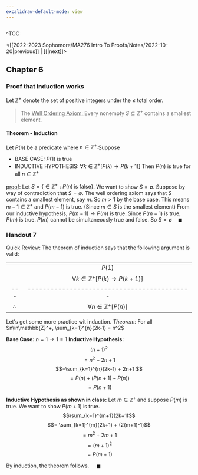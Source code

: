 ```yaml
---
excalidraw-default-mode: view
---
```



```toc

```

^TOC

<[[2022-2023 Sophomore/MA276 Intro To Proofs/Notes/2022-10-20|previous]] | [[|next]]>

## Chapter 6 

### Proof that induction works

Let $\mathbb{Z}^+$ denote the set of positive integers under the $\leq$ total order.

> The <u>Well Ordering Axiom: </u>Every nonempty $S\subseteq \mathbb{Z}^+$ contains a smallest element.

#### Theorem - Induction
Let $P(n)$ be a predicate where $n\in\mathbb{Z}^+.$Suppose 
- BASE CASE: $P(1)$ is true
- INDUCTIVE HYPOTHESIS: $\forall k \in \mathbb{Z}^+[P(k)\to P(k+1)]$
Then $P(n)$ is true for all $n\in\mathbb{Z}^+$

<u>proof</u>: Let $S = \{\in \mathbb{Z}^+:P(n)\;\text{is false}\}$. We want to show $S = \emptyset.$ Suppose by way of contradiction that $S = \emptyset.$ The well ordering axiom says that $S$ contains a smallest element, say $m$. So $m>1$ by the base case. This means $m-1\in\mathbb{Z}^+$ and $P(m-1)$ is true. (Since $m\in S$ is the smallest element) From our inductive hypothesis, $P(m-1)\to P(m)$ is true. Since $P(m-1)$ is true, $P(m)$ is true. $P(m)$ cannot be simultaneously true and false. So $S = \emptyset\quad\blacksquare$


### Handout 7

Quick Review: The theorem of induction says that the following argument is valid:

|||
|:---:|:---:|
||$P(1)$|
||$\forall k \in \mathbb{Z}^+[P(k)\to P(k+1)]$|
|---|-------------------------------------------|
|$\therefore$|$\forall n\in \mathbb{Z}^+[P(n)]$|

Let's get some more practice wit induction.
*Theorem:* For all $n\in\mathbb{Z}^+, \sum_{k=1}^{n}(2k-1) = n^2$

**Base Case:** $n=1 \to 1=1$
**Inductive Hypothesis:** 
$$(n+1)^2$$
$$= n^2 + 2n + 1$$
$$=\sum_{k=1}^{n}(2k-1)  + 2n+1 $$
$$= P(n) + (P(n+1)-P(n))$$
$$= P(n+1)$$

**Inductive Hypothesis as shown in class:**
Let $m\in\mathbb{Z}^+$ and suppose $P(m)$ is true. We want to show $P(m+1)$ is true.
$$\sum_{k=1}^{m+1}(2k+1)$$
$$= \sum_{k=1}^{m}(2k+1) + (2(m+1)-1)$$
$$= m^2 + 2m + 1$$
$$= (m+1)^2$$
$$= P(m+1)$$

By induction, the theorem follows. $\quad\blacksquare$